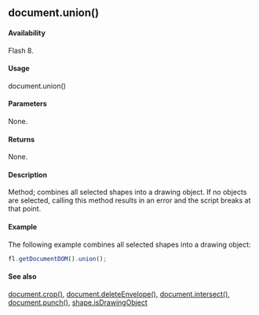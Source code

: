## document.union()

#### Availability

Flash 8.

#### Usage

document.union()

#### Parameters

None.

#### Returns

None.

#### Description

Method; combines all selected shapes into a drawing object. If no objects are selected, calling this method results in an error and the script breaks at that point.

#### Example

The following example combines all selected shapes into a drawing object:

```javascript
fl.getDocumentDOM().union();

```
#### See also

[document.crop()](../Document_object/docume37.md), [document.deleteEnvelope()](../Document_object/docume41.md), [document.intersect()](../Document_object/docume97.md), [document.punch()](../Document_object/docum230.md), [shape.isDrawingObject](../Shape_object/shape6.md)
